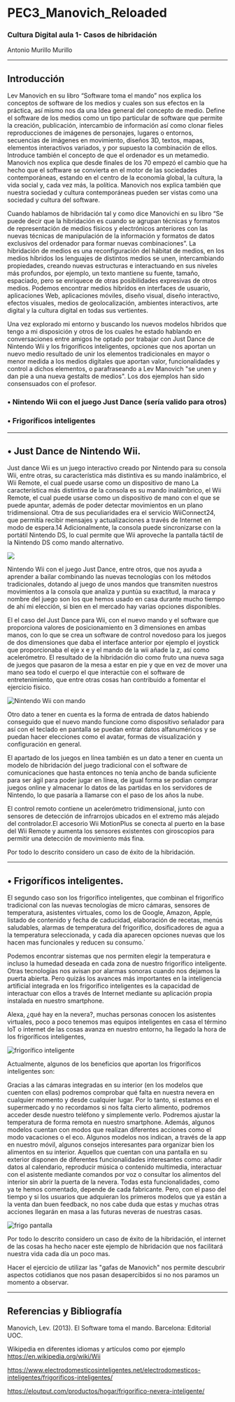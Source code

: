 # PEC3_Manovich_Reloaded
### Cultura Digital aula 1- Casos de hibridación
Antonio Murillo Murillo

***


## Introducción
Lev Manovich en su libro “Software toma el mando” nos explica los conceptos de software de los medios y cuales son sus efectos en la práctica, así mismo nos da una Idea general del concepto de medio. Define el software de los medios como un tipo particular de software que permite la creación, publicación, intercambio de información así como clonar fieles reproducciones de imágenes de personajes, lugares o entornos, secuencias de imágenes en movimiento, diseños 3D, textos, mapas, elementos interactivos variados, y por supuesto la combinación de ellos. Introduce también el concepto de que el ordenador es un metamedio. Manovich nos explica que desde finales de los 70 empezó el cambio que ha hecho que el software se convierta en el motor de las sociedades contemporáneas, estando en el centro de la economía global, la cultura, la vida social y, cada vez más, la política. Manovich nos explica también que nuestra sociedad y cultura contemporáneas pueden ser vistas como una sociedad y cultura del software.

Cuando hablamos de hibridación tal y como dice Manovichi en su libro “Se puede decir que la hibridación es cuando se agrupan técnicas y formatos de representación de medios físicos y electrónicos anteriores con las nuevas técnicas de manipulación de la información y formatos de datos exclusivos del ordenador para formar nuevas combinaciones”. La hibridación de medios es una reconfiguración del hábitat de medios, en los medios híbridos los lenguajes de distintos medios se unen, intercambiando propiedades, creando nuevas estructuras e interactuando en sus niveles más profundos, por ejemplo, un texto mantiene su fuente, tamaño, espaciado, pero se enriquece de otras posibilidades expresivas de otros medios. Podemos encontrar medios hibrídos en interfaces de usuario, aplicaciones Web, aplicaciones móviles, diseño visual, diseño interactivo, efectos visuales, medios de geolocalización, ambientes interactivos, arte digital y la cultura digital en todas sus vertientes.

Una vez explorado mi entorno y buscando los nuevos modelos híbridos que tengo a mi disposición y otros de los cuales he estado hablando en conversaciones entre amigos he optado por trabajar con Just Dance de Nintendo Wii y los frigoríficos inteligentes, opciones que nos aportan un nuevo medio resultado de unir los elementos tradicionales en mayor o menor medida a los medios digitales que aportan valor, funcionalidades y control a dichos elementos, o parafraseando a Lev Manovich "se unen y dan pie a una nueva gestalts de medios". Los dos ejemplos han sido consensuados con el profesor.

### • Nintendo Wii con el juego Just Dance (sería valido para otros)
### • Frigoríficos inteligentes

***




## • Just Dance de Nintendo Wii.

Just dance Wii es un juego interactivo creado por Nintendo para su consola Wii, entre otras, su característica más distintiva es su mando inalámbrico, el Wii Remote, el cual puede usarse como un dispositivo de mano La característica más distintiva de la consola es su mando inalámbrico, el Wii Remote, el cual puede usarse como un dispositivo de mano con el que se puede apuntar, además de poder detectar movimientos en un plano tridimensional. Otra de sus peculiaridades era el servicio WiiConnect24, que permitía recibir mensajes y actualizaciones a través de Internet en modo de espera.14​ Adicionalmente, la consola puede sincronizarse con la portátil Nintendo DS, lo cual permite que Wii aproveche la pantalla táctil de la Nintendo DS como mando alternativo.


![](https://img.youtube.com/vi/VtSzAMlHapI/hqdefault.jpg)


Nintendo Wii con el juego Just Dance, entre otros, que nos ayuda a aprender a bailar combinando las nuevas tecnologías con los métodos tradicionales, dotando al juego de unos mandos que transmiten nuestros movimientos a la consola que analiza y puntúa su exactitud, la maraca y nombre del juego son los que hemos usado en casa durante mucho tiempo de ahí mi elección, si bien en el mercado hay varias opciones disponibles.

El el caso del Just Dance para Wii, con el nuevo mando y el software que proporciona valores de posicionamiento en 3 dimensiones en ambas manos, con lo que se crea un software de control novedoso para los juegos de dos dimensiones que daba el interface anterior por ejemplo el joystick que proporcionaba el eje x e y el mando de la wii añade la z, así como acelerómetro. El resultado de la hibridación dio como fruto una nueva saga de juegos que pasaron de la mesa a estar en pie y que en vez de mover una mano sea todo el cuerpo el que interactúe con el software de entretenimiento, que entre otras cosas han contribuido a fomentar el ejercicio físico.

![Nintendo Wii con mando](https://th.bing.com/th/id/OIP.6GTwDtBxqwsVr5GEhwiu5gHaHa?w=167&h=180&c=7&r=0&o=5&pid=1.7)

Otro dato a tener en cuenta es la forma de entrada de datos habiendo conseguido que el nuevo mando funcione como dispositivo señalador para así con el teclado en pantalla se puedan entrar datos alfanuméricos y se puedan hacer elecciones como el avatar, formas de visualización y configuración en general.

El apartado de los juegos en línea también es un dato a tener en cuenta un modelo de hibridación del juego tradicional con el software de comunicaciones que hasta entonces no tenía ancho de banda suficiente para ser ágil para poder jugar en línea, de igual forma se podian comprar juegos online y almacenar lo datos de las partidas en los servidores de Nintendo, lo que pasaría a llamarse con el paso de los años la nube.

El control remoto contiene un acelerómetro tridimensional, junto con sensores de detección de infrarrojos ubicados en el extremo más alejado del controlador.El accesorio Wii MotionPlus se conecta al puerto en la base del Wii Remote y aumenta los sensores existentes con giroscopios para permitir una detección de movimiento más fina.

Por todo lo descrito considero un caso de éxito de la hibridación.

***

## • Frigoríficos inteligentes.

El segundo caso son los frigorífico inteligentes, que combinan el frigorífico tradicional con las nuevas tecnologías de micro cámaras, sensores de temperatura, asistentes virtuales, como los de Google, Amazon, Apple, listado de contenido y fecha de caducidad, elaboración de recetas, menús saludables, alarmas de temperatura del frigorífico, dosificadores de agua a la temperatura seleccionada, y cada día aparecen opciones nuevas que los hacen mas funcionales y reducen su consumo.´

Podemos encontrar sistemas que nos permiten elegir la temperatura e incluso la humedad deseada en cada zona de nuestro frigorífico inteligente. Otras tecnologías nos avisan por alarmas sonoras cuando nos dejamos la puerta abierta. Pero quizás los avances más importantes en la inteligencia artificial integrada en los frigorífico inteligentes es la capacidad de interactuar con ellos a través de Internet mediante su aplicación propia instalada en nuestro smartphone.

Alexa, ¿qué hay en la nevera?, muchas personas conocen los asistentes virtuales, poco a poco tenemos mas equipos inteligentes en casa el término IoT o internet de las cosas avanza en nuestro entorno, ha llegado la hora de los frigoríficos inteligentes,

![frigorífico inteligente](https://eloutput.com/app/uploads-eloutput.com/2021/04/frigorificos-inteligentes-1.jpg)

Actualmente, algunos de los beneficios que aportan los frigoríficos inteligentes son:

Gracias a las cámaras integradas en su interior (en los modelos que cuenten con ellas) podremos comprobar qué falta en nuestra nevera en cualquier momento y desde cualquier lugar. Por lo tanto, si estamos en el supermercado y no recordamos si nos falta cierto alimento, podremos acceder desde nuestro teléfono y simplemente verlo.
Podremos ajustar la temperatura de forma remota en nuestro smartphone. Además, algunos modelos cuentan con modos que realizan diferentes acciones como el modo vacaciones o el eco.
Algunos modelos nos indican, a través de la app en nuestro móvil, algunos consejos interesantes para organizar bien los alimentos en su interior.
Aquellos que cuentan con una pantalla en su exterior disponen de diferentes funcionalidades interesantes como: añadir datos al calendario, reproducir música o contenido multimedia, interactuar con el asistente mediante comandos por voz o consultar los alimentos del interior sin abrir la puerta de la nevera.
Todas esta funcionalidades, como ya te hemos comentado, depende de cada fabricante. Pero, con el paso del tiempo y si los usuarios que adquieran los primeros modelos que ya están a la venta dan buen feedback, no nos cabe duda que estas y muchas otras acciones llegarán en masa a las futuras neveras de nuestras casas.

![frigo pantalla](https://eloutput.com/app/uploads-eloutput.com/2021/04/frigorificos-inteligentes-3.jpg)

Por todo lo descrito considero un caso de éxito de la hibridación, el internet de las cosas ha hecho nacer este ejemplo de hibridación que nos facilitará nuestra vida cada día un poco mas.



Hacer el ejercicio de utilizar las "gafas de Manovich" nos permite descubrir aspectos cotidianos que nos pasan desapercibidos si no nos paramos un momento a observar.


***

## Referencias y Bibliografía

Manovich, Lev. (2013). El Software toma el mando. Barcelona: Editorial UOC.

Wikipedia en diferentes idiomas y artículos como por ejemplo https://en.wikipedia.org/wiki/Wii

https://www.electrodomesticosinteligentes.net/electrodomesticos-inteligentes/frigorificos-inteligentes/

https://eloutput.com/productos/hogar/frigorifico-nevera-inteligente/


